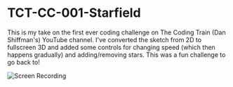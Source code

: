 # TCT-CC-001-Starfield

This is my take on the first ever coding challenge on The Coding Train (Dan Shiffman's) YouTube channel. I've converted the sketch from 2D to fullscreen 3D and added some controls for changing speed (which then happens gradually) and adding/removing stars. This was a fun challenge to go back to!

![Screen Recording](/davenewt/TCT-CC-001-Starfield/blob/main/ScreenRecs/3D_interactive_starfield.gif?raw=true)
